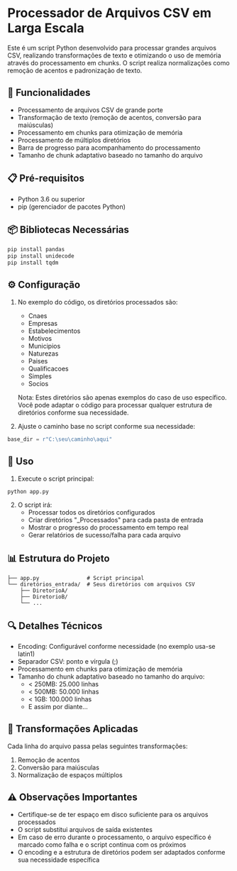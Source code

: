 # Processador de Arquivos CSV em Larga Escala

Este é um script Python desenvolvido para processar grandes arquivos CSV, realizando transformações de texto e otimizando o uso de memória através do processamento em chunks. O script realiza normalizações como remoção de acentos e padronização de texto.

## 🚀 Funcionalidades

- Processamento de arquivos CSV de grande porte
- Transformação de texto (remoção de acentos, conversão para maiúsculas)
- Processamento em chunks para otimização de memória
- Processamento de múltiplos diretórios
- Barra de progresso para acompanhamento do processamento
- Tamanho de chunk adaptativo baseado no tamanho do arquivo

## 📋 Pré-requisitos

- Python 3.6 ou superior
- pip (gerenciador de pacotes Python)

## 📦 Bibliotecas Necessárias

```bash
pip install pandas
pip install unidecode
pip install tqdm
```

## ⚙️ Configuração

1. No exemplo do código, os diretórios processados são:
   - Cnaes
   - Empresas
   - Estabelecimentos
   - Motivos
   - Municipios
   - Naturezas
   - Paises
   - Qualificacoes
   - Simples
   - Socios

   Nota: Estes diretórios são apenas exemplos do caso de uso específico. Você pode adaptar o código para processar qualquer estrutura de diretórios conforme sua necessidade.

2. Ajuste o caminho base no script conforme sua necessidade:
```python
base_dir = r"C:\seu\caminho\aqui"
```

## 🚀 Uso

1. Execute o script principal:
```bash
python app.py
```

2. O script irá:
   - Processar todos os diretórios configurados
   - Criar diretórios "_Processados" para cada pasta de entrada
   - Mostrar o progresso do processamento em tempo real
   - Gerar relatórios de sucesso/falha para cada arquivo

## 📊 Estrutura do Projeto

```
├── app.py               # Script principal
└── diretórios_entrada/  # Seus diretórios com arquivos CSV
    ├── DiretorioA/
    ├── DiretorioB/
    └── ...
```

## 🔍 Detalhes Técnicos

- Encoding: Configurável conforme necessidade (no exemplo usa-se latin1)
- Separador CSV: ponto e vírgula (;)
- Processamento em chunks para otimização de memória
- Tamanho do chunk adaptativo baseado no tamanho do arquivo:
  - < 250MB: 25.000 linhas
  - < 500MB: 50.000 linhas
  - < 1GB: 100.000 linhas
  - E assim por diante...

## 📝 Transformações Aplicadas

Cada linha do arquivo passa pelas seguintes transformações:
1. Remoção de acentos
2. Conversão para maiúsculas
3. Normalização de espaços múltiplos

## ⚠️ Observações Importantes

- Certifique-se de ter espaço em disco suficiente para os arquivos processados
- O script substitui arquivos de saída existentes
- Em caso de erro durante o processamento, o arquivo específico é marcado como falha e o script continua com os próximos
- O encoding e a estrutura de diretórios podem ser adaptados conforme sua necessidade específica